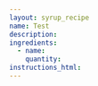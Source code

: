 ```yaml
---
layout: syrup_recipe
name: Test
description:
ingredients:
  - name:
    quantity:
instructions_html:
---
```

